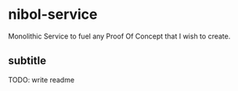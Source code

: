 # nibol-service
Monolithic Service to fuel any Proof Of Concept that I wish to create.

## subtitle

TODO: write readme